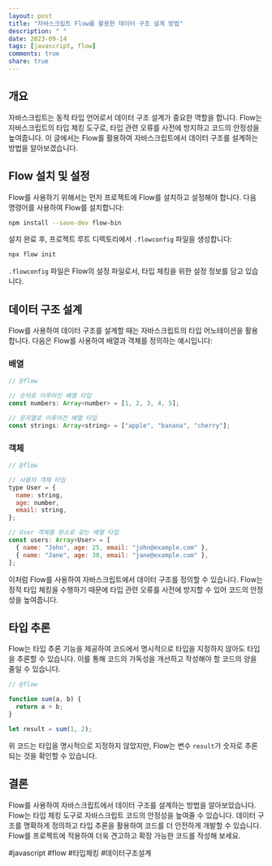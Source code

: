 ```yaml
---
layout: post
title: "자바스크립트 Flow를 활용한 데이터 구조 설계 방법"
description: " "
date: 2023-09-14
tags: [javascript, flow]
comments: true
share: true
---
```


## 개요
자바스크립트는 동적 타입 언어로서 데이터 구조 설계가 중요한 역할을 합니다. Flow는 자바스크립트의 타입 체킹 도구로, 타입 관련 오류를 사전에 방지하고 코드의 안정성을 높여줍니다. 이 글에서는 Flow를 활용하여 자바스크립트에서 데이터 구조를 설계하는 방법을 알아보겠습니다.

## Flow 설치 및 설정
Flow를 사용하기 위해서는 먼저 프로젝트에 Flow를 설치하고 설정해야 합니다. 다음 명령어를 사용하여 Flow를 설치합니다:

```bash
npm install --save-dev flow-bin
```

설치 완료 후, 프로젝트 루트 디렉토리에서 `.flowconfig` 파일을 생성합니다:

```bash
npx flow init
```

`.flowconfig` 파일은 Flow의 설정 파일로서, 타입 체킹을 위한 설정 정보를 담고 있습니다.

## 데이터 구조 설계
Flow를 사용하여 데이터 구조를 설계할 때는 자바스크립트의 타입 어노테이션을 활용합니다. 다음은 Flow를 사용하여 배열과 객체를 정의하는 예시입니다:

### 배열
```javascript
// @flow

// 숫자로 이루어진 배열 타입
const numbers: Array<number> = [1, 2, 3, 4, 5];

// 문자열로 이루어진 배열 타입
const strings: Array<string> = ["apple", "banana", "cherry"];
```

### 객체
```javascript
// @flow

// 사용자 객체 타입
type User = {
  name: string,
  age: number,
  email: string,
};

// User 객체를 원소로 갖는 배열 타입
const users: Array<User> = [
  { name: "John", age: 25, email: "john@example.com" },
  { name: "Jane", age: 30, email: "jane@example.com" },
];
```

이처럼 Flow를 사용하여 자바스크립트에서 데이터 구조를 정의할 수 있습니다. Flow는 정적 타입 체킹을 수행하기 때문에 타입 관련 오류를 사전에 방지할 수 있어 코드의 안정성을 높여줍니다.

## 타입 추론
Flow는 타입 추론 기능을 제공하여 코드에서 명시적으로 타입을 지정하지 않아도 타입을 추론할 수 있습니다. 이를 통해 코드의 가독성을 개선하고 작성해야 할 코드의 양을 줄일 수 있습니다.

```javascript
// @flow

function sum(a, b) {
  return a + b;
}

let result = sum(1, 2);
```

위 코드는 타입을 명시적으로 지정하지 않았지만, Flow는 변수 `result`가 숫자로 추론되는 것을 확인할 수 있습니다.

## 결론
Flow를 사용하여 자바스크립트에서 데이터 구조를 설계하는 방법을 알아보았습니다. Flow는 타입 체킹 도구로 자바스크립트 코드의 안정성을 높여줄 수 있습니다. 데이터 구조를 명확하게 정의하고 타입 추론을 활용하여 코드를 더 안전하게 개발할 수 있습니다. Flow를 프로젝트에 적용하여 더욱 견고하고 확장 가능한 코드를 작성해 보세요.

#javascript #flow #타입체킹 #데이터구조설계
